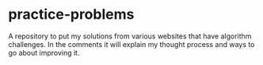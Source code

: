 # practice-problems

A repository to put my solutions from various websites that have algorithm challenges.  In the comments it will explain my thought process and ways to go about improving it.  
